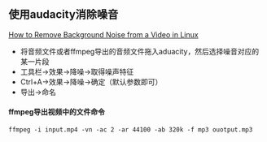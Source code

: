 ## 使用audacity消除噪音

[How to Remove Background Noise from a Video in Linux](https://www.youtube.com/watch?v=AeOjtMOq3EU&t=140s)

+ 将音频文件或者ffmpeg导出的音频文件拖入aduacity，然后选择噪音对应的某一片段
+ 工具栏->效果->降噪->取得噪声特征
+ Ctrl+A->效果->降噪->确定（默认参数即可）
+ 导出->命名

#### ffmpeg导出视频中的文件命令

`ffmpeg -i input.mp4 -vn -ac 2 -ar 44100 -ab 320k -f mp3 ouotput.mp3`
